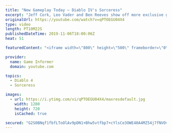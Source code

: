 ```yaml
---
title: "New Gameplay Today – Diablo IV's Sorceress"
excerpt: "Jeff Cork, Leo Vader and Ben Reeves show off more exclusive gameplay of Diablo IV, which can be viewed without commentary at ..."
originalUrl: https://youtube.com/watch?v=qPTOEGU04X4
type: video
length: PT10M22S
publishedDateTime: 2019-11-06T18:00:06Z
heat: 51

featuredContent: "<iframe width=\"800\" height=\"500\" frameborder=\"0\" src=\"https://www.youtube.com/embed/qPTOEGU04X4\" allow=\"accelerometer; autoplay; encrypted-media; gyroscope; picture-in-picture\" allowfullscreen></iframe>"

provider:
  name: Game Informer
  domain: youtube.com

topics:
  - Diablo 4
  - Sorceress

images:
  - url: https://i.ytimg.com/vi/qPTOEGU04X4/maxresdefault.jpg
    width: 1280
    height: 720
    isCached: true

secured: "G2S0BNqf1fbfLToOlAv9pDN1+Bhw5vtfbp7+cYlsCe3OWE40A4MZ54j7fNVOvCVQXiDo2l3tkL4VyddIUiowUoRZpKdPCYVSx9qbIMcIFc1Ozr3WuJd5vDs5iSKqvxCITMqvt59tm28kzlog66memBE+xIFwwWx70tda7pHdWqJlFgazCcIBOmBLvV/ZqJuNGPkbQeOrZ9/OSQNhPuj1mNLAIxKf1ykVjl1V/hacDN0YicEdF4+DiIbJpTTjwtCPsH5tjXlTow4M7mZTLosf3SGpjzJ7m4qQwZeGNmW7qc+f3vQWpYd3haj5H5ROA2MfZS21HRGrEoGO0bMkR6A9oUNXkRrLA+mws6/5vF+XWvibv1jdPCiwnMJOZIntDh2YBzZdUfEh5JbB41KuK+O6+cdLUSJr4fhSr9iXLjuyiVI1hMuet3TZkkdoBtfoGNP5;tl/nwWNvyGlAjsqSLLoIbg=="
---
```


